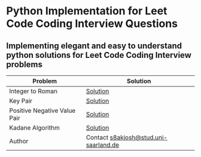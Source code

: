 # Python Implementation for Leet Code Coding Interview Questions

## Implementing elegant and easy to understand python solutions for Leet Code Coding Interview problems

| Problem  | Solution |
| ------------- | ------------- |
| Integer to Roman  | [Solution](Int_To_Roman.py)   |
| Key Pair | [Solution](Key_Pair.py)  |
| Positive Negative Value Pair | [Solution](Pos_Neg_Array.py)    |
| Kadane Algorithm  | [Solution](kadane.py)   |
| Author  | Contact s8akjosh@stud.uni-saarland.de |
